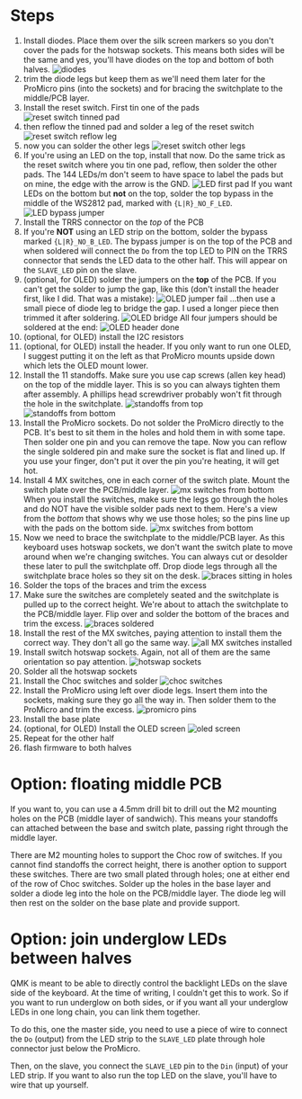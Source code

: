 # Steps
1. Install diodes. Place them over the silk screen markers so you don't cover
   the pads for the hotswap sockets. This means both sides will be the same and
   yes, you'll have diodes on the top and bottom of both halves.
    ![diodes](./misc/diodes.jpg)
1. trim the diode legs but keep them as we'll need them later for the ProMicro
   pins (into the sockets) and for bracing the switchplate to the middle/PCB
   layer.
1. Install the reset switch. First tin one of the pads
    ![reset switch tinned pad](./misc/reset1.jpg)
1. then reflow the tinned pad and solder a leg of the reset switch
    ![reset switch reflow leg](./misc/reset2.jpg)
1. now you can solder the other legs
    ![reset switch other legs](./misc/reset3.jpg)
1. If you're using an LED on the top, install that now. Do the same trick as the
   reset switch where you tin one pad, reflow, then solder the other pads. The
   144 LEDs/m don't seem to have space to label the pads but on mine, the edge
   with the arrow is the GND.
    ![LED first pad](./misc/led1.jpg)
   If you want LEDs on the bottom but **not** on the top, solder the top bypass
   in the middle of the WS2812 pad, marked with `{L|R}_NO_F_LED`.
    ![LED bypass jumper](./misc/led-bypass.jpg)
1. Install the TRRS connector on the *top* of the PCB
1. If you're **NOT** using an LED strip on the bottom, solder the bypass marked
   `{L|R}_NO_B_LED`. The bypass jumper is on the top of the PCB and when
   soldered will connect the `Do` from the top LED to PIN on the TRRS connector
   that sends the LED data to the other half. This will appear on the
   `SLAVE_LED` pin on the slave.
1. (optional, for OLED) solder the jumpers on the **top** of the PCB. If you
   can't get the solder to jump the gap, like this (don't install the header
   first, like I did. That was a mistake):
    ![OLED jumper fail](./misc/oled-header1.jpg)
   ...then use a small piece of diode leg to bridge the gap. I used a longer
   piece then trimmed it after soldering.
    ![OLED bridge](./misc/oled-header2.jpg)
   All four jumpers should be soldered at the end:
    ![OLED header done](./misc/oled-header3.jpg)
1. (optional, for OLED) install the I2C resistors
1. (optional, for OLED) install the header. If you only want to run one OLED, I
   suggest putting it on the left as that ProMicro mounts upside down which
   lets the OLED mount lower.
1. Install the 11 standoffs. Make sure you use cap screws (allen key head) on
   the top of the middle layer. This is so you can always tighten them after
   assembly. A phillips head screwdriver probably won't fit through the hole in
   the switchplate.
    ![standoffs from top](./misc/standoffs-top.jpg)
    ![standoffs from bottom](./misc/standoffs-bottom.jpg)
1. Install the ProMicro sockets. Do not solder the ProMicro directly to the PCB.
   It's best to sit them in the holes and hold them in with some tape. Then
   solder one pin and you can remove the tape. Now you can reflow the single
   soldered pin and make sure the socket is flat and lined up. If you use your
   finger, don't put it over the pin you're heating, it will get hot.
1. Install 4 MX switches, one in each corner of the switch plate. Mount the
   switch plate over the PCB/middle layer.
    ![mx switches from bottom](./misc/mx-orientation-bottom.jpg)
   When you install the switches, make sure the legs go through the holes and do
   NOT have the visible solder pads next to them. Here's a view from the
   *bottom* that shows why we use those holes; so the pins line up with the pads
   on the bottom side.
    ![mx switches from bottom](./misc/mx-orientation-bottom.jpg)
1. Now we need to brace the switchplate to the middle/PCB layer. As this
   keyboard uses hotswap sockets, we don't want the switch plate to move around
   when we're changing switches. You can always cut or desolder these later to
   pull the switchplate off. Drop diode legs through all the switchplate brace
   holes so they sit on the desk.
    ![braces sitting in holes](./misc/braces1.jpg)
1. Solder the tops of the braces and trim the excess
1. Make sure the switches are completely seated and the switchplate is pulled up
   to the correct height. We're about to attach the switchplate to the
   PCB/middle layer. Flip over and solder the bottom of the braces and trim the
   excess.
    ![braces soldered](./misc/braces2.jpg)
1. Install the rest of the MX switches, paying attention to install them the
   correct way. They don't all go the same way.
    ![all MX switches installed](./misc/all-mx.jpg)
1. Install switch hotswap sockets. Again, not all of them are the same
   orientation so pay attention.
    ![hotswap sockets](./misc/hotswap-unsoldered.jpg)
1. Solder all the hotswap sockets
1. Install the Choc switches and solder
    ![choc switches](./misc/choc.jpg)
1. Install the ProMicro using left over diode legs. Insert them into the
   sockets, making sure they go all the way in. Then solder them to the ProMicro
   and trim the excess.
    ![promicro pins](./misc/promicro-pins.jpg)
1. Install the base plate
1. (optional, for OLED) Install the OLED screen
    ![oled screen](./misc/oled.jpg)
1. Repeat for the other half
1. flash firmware to both halves


# Option: floating middle PCB
If you want to, you can use a 4.5mm drill bit to drill out the M2 mounting holes
on the PCB (middle layer of sandwich). This means your standoffs can attached
between the base and switch plate, passing right through the middle layer.

There are M2 mounting holes to support the Choc row of switches. If you cannot
find standoffs the correct height, there is another option to support these
switches.  There are two small plated through holes; one at either end of the
row of Choc switches. Solder up the holes in the base layer and solder a diode
leg into the hole on the PCB/middle layer. The diode leg will then rest on the
solder on the base plate and provide support.

# Option: join underglow LEDs between halves
QMK is meant to be able to directly control the backlight LEDs on the slave side of the
keyboard. At the time of writing, I couldn't get this to work. So if you want to
run underglow on both sides, or if you want all your underglow LEDs in one long
chain, you can link them together.

To do this, one the master side, you need to use a piece of wire to connect the
`Do` (output) from the LED strip to the `SLAVE_LED` plate through hole connector
just below the ProMicro.

Then, on the slave, you connect the `SLAVE_LED` pin to the `Din` (input) of your
LED strip. If you want to also run the top LED on the slave, you'll have to wire
that up yourself.
